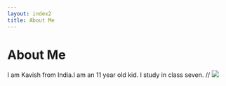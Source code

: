 ```yaml
---
layout: index2
title: About Me
---
```



# About Me
I am Kavish from India.I am an 11 year old kid. I study in class seven. 
// ![](/website/views/myimage.jpeg)
<!-- ![alt text](https://kavishblog.appspot.com//static/favicon.png) -->
